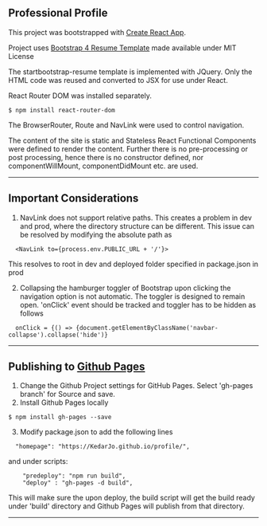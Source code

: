 Professional Profile
---------------------

This project was bootstrapped with [Create React App](https://github.com/facebookincubator/create-react-app).

Project uses [Bootstrap 4 Resume Template](https://github.com/BlackrockDigital/startbootstrap-resume) made available under MIT License

The startbootstrap-resume template is implemented with JQuery. Only the HTML code was reused and converted to JSX for use under React.

React Router DOM was installed separately.
```
$ npm install react-router-dom
```
The BrowserRouter, Route and NavLink were used to control navigation.

The content of the site is static and Stateless React Functional Components were defined to render the content. Further there is no pre-processing or post processing, hence there is no constructor defined, nor componentWillMount, componentDidMount etc. are used.

----

Important Considerations
----

1. NavLink does not support relative paths. This creates a problem in dev and prod, where the directory structure can be different. This issue can be resolved by modifying the absolute path as

```
  <NavLink to={process.env.PUBLIC_URL + '/'}>
```
This resolves to root in dev and deployed folder specified in package.json in prod

2. Collapsing the hamburger toggler of Bootstrap upon clicking the navigation option is not automatic. The toggler is designed to remain open. 'onClick' event should be tracked and toggler has to be hidden as follows    

```
  onClick = {() => {document.getElementByClassName('navbar-collapse').collapse('hide')}
```

---

Publishing to [Github Pages](https://help.github.com/articles/configuring-a-publishing-source-for-github-pages/)
---

1. Change the Github Project settings for GitHub Pages. Select 'gh-pages branch' for Source and save.
2. Install Github Pages locally
```
$ npm install gh-pages --save
```
3. Modify package.json to add the following lines
```
  "homepage": "https://KedarJo.github.io/profile/",
```
and under scripts:
```
    "predeploy": "npm run build",
    "deploy" : "gh-pages -d build",
```
This will make sure the upon deploy, the build script will get the build ready under 'build' directory and Github Pages will publish from that directory.

---
